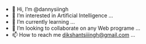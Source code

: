 - 👋 Hi, I’m @dannysiingh
- 👀 I’m interested in Artificial Intelligence ...
- 🌱 I’m currently learning ...
- 💞️ I’m looking to collaborate on any Web programe ...
- 📫 How to reach me dikshantsiiingh@gmail.com ...
